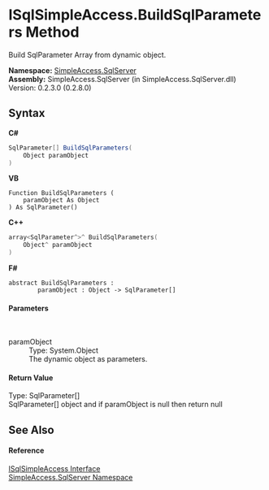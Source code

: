 # ISqlSimpleAccess.BuildSqlParameters Method 
 

Build SqlParameter Array from dynamic object.

**Namespace:**&nbsp;<a href="0aec4ece-a28c-8a60-ec49-ed778f89c036">SimpleAccess.SqlServer</a><br />**Assembly:**&nbsp;SimpleAccess.SqlServer (in SimpleAccess.SqlServer.dll) Version: 0.2.3.0 (0.2.8.0)

## Syntax

**C#**<br />
``` C#
SqlParameter[] BuildSqlParameters(
	Object paramObject
)
```

**VB**<br />
``` VB
Function BuildSqlParameters ( 
	paramObject As Object
) As SqlParameter()
```

**C++**<br />
``` C++
array<SqlParameter^>^ BuildSqlParameters(
	Object^ paramObject
)
```

**F#**<br />
``` F#
abstract BuildSqlParameters : 
        paramObject : Object -> SqlParameter[] 

```


#### Parameters
&nbsp;<dl><dt>paramObject</dt><dd>Type: System.Object<br />The dynamic object as parameters.</dd></dl>

#### Return Value
Type: SqlParameter[]<br />SqlParameter[] object and if paramObject is null then return null

## See Also


#### Reference
<a href="809ed696-f903-b013-e8cb-92778c76d386">ISqlSimpleAccess Interface</a><br /><a href="0aec4ece-a28c-8a60-ec49-ed778f89c036">SimpleAccess.SqlServer Namespace</a><br />